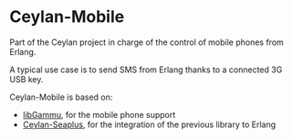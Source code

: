 # Ceylan-Mobile
Part of the Ceylan project in charge of the control of mobile phones from Erlang.

A typical use case is to send SMS from Erlang thanks to a connected 3G USB key.

Ceylan-Mobile is based on:
* [libGammu](https://wammu.eu/libgammu/), for the mobile phone support
* [Ceylan-Seaplus](https://github.com/Olivier-Boudeville/Ceylan-Seaplus), for the integration of the previous library to Erlang
